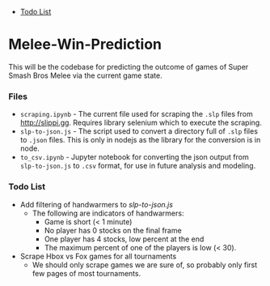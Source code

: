 * [Todo List](#todo-list)

# Melee-Win-Prediction

This will be the codebase for predicting the outcome of games of Super Smash Bros Melee via the current game state.

### Files

* `scraping.ipynb` - The current file used for scraping the `.slp` files from http://slippi.gg. Requires library selenium which to execute the scraping.
* `slp-to-json.js` - The script used to convert a directory full of `.slp` files to `.json` files. This is only in nodejs as the library for the conversion is in node.
* `to_csv.ipynb` - Jupyter notebook for converting the json output from `slp-to-json.js` to `.csv` format, for use in future analysis and modeling.

### Todo List

* Add filtering of handwarmers to *slp-to-json.js*
	* The following are indicators of handwarmers:
		* Game is short (< 1 minute)
		* No player has 0 stocks on the final frame
		* One player has 4 stocks, low percent at the end
		* The maximum percent of one of the players is low (< 30).
* Scrape Hbox vs Fox games for all tournaments
	* We should only scrape games we are sure of, so probably only first few pages of most tournaments.

